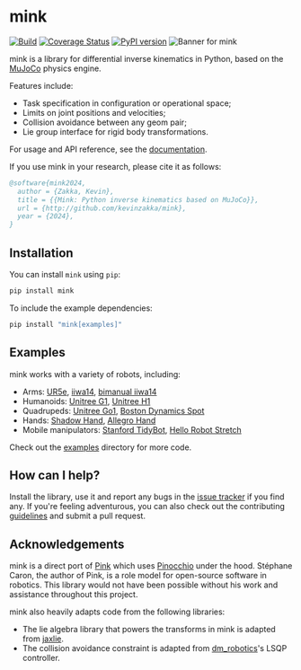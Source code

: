 # mink

[![Build](https://img.shields.io/github/actions/workflow/status/kevinzakka/mink/ci.yml?branch=main)](https://github.com/kevinzakka/mink/actions)
[![Coverage Status](https://coveralls.io/repos/github/kevinzakka/mink/badge.svg)](https://coveralls.io/github/kevinzakka/mink?branch=main)
[![PyPI version](https://img.shields.io/pypi/v/mink)](https://pypi.org/project/mink/)
![Banner for mink](https://github.com/kevinzakka/mink/blob/assets/banner.png?raw=true)

mink is a library for differential inverse kinematics in Python, based on the [MuJoCo](https://github.com/google-deepmind/mujoco) physics engine.

Features include:

* Task specification in configuration or operational space;
* Limits on joint positions and velocities;
* Collision avoidance between any geom pair;
* Lie group interface for rigid body transformations.

For usage and API reference, see the [documentation](https://kevinzakka.github.io/mink/).

If you use mink in your research, please cite it as follows:

```bibtex
@software{mink2024,
  author = {Zakka, Kevin},
  title = {{Mink: Python inverse kinematics based on MuJoCo}},
  url = {http://github.com/kevinzakka/mink},
  year = {2024},
}
```

## Installation

You can install `mink` using `pip`:

```bash
pip install mink
```

To include the example dependencies:

```bash
pip install "mink[examples]"
```

## Examples

mink works with a variety of robots, including:

* Arms: [UR5e](https://github.com/kevinzakka/mink/blob/main/examples/arm_ur5e_actuators.py), [iiwa14](https://github.com/kevinzakka/mink/blob/main/examples/arm_iiwa.py), [bimanual iiwa14](https://github.com/kevinzakka/mink/blob/main/examples/dual_iiwa.py)
* Humanoids: [Unitree G1](https://github.com/kevinzakka/mink/blob/main/examples/humanoid_g1.py), [Unitree H1](https://github.com/kevinzakka/mink/blob/main/examples/humanoid_h1.py)
* Quadrupeds: [Unitree Go1](https://github.com/kevinzakka/mink/blob/main/examples/quadruped_go1.py), [Boston Dynamics Spot](https://github.com/kevinzakka/mink/blob/main/examples/quadruped_spot.py)
* Hands: [Shadow Hand](https://github.com/kevinzakka/mink/blob/main/examples/hand_shadow.py), [Allegro Hand](https://github.com/kevinzakka/mink/blob/main/examples/arm_hand_iiwa_allegro.py)
* Mobile manipulators: [Stanford TidyBot](https://github.com/kevinzakka/mink/blob/main/examples/mobile_tidybot.py), [Hello Robot Stretch](https://github.com/kevinzakka/mink/blob/main/examples/mobile_stretch.py)

Check out the [examples](https://github.com/kevinzakka/mink/blob/main/examples/) directory for more code.

## How can I help?

Install the library, use it and report any bugs in the [issue tracker](https://github.com/kevinzakka/mink/issues) if you find any. If you're feeling adventurous, you can also check out the contributing [guidelines](CONTRIBUTING.md) and submit a pull request.

## Acknowledgements

mink is a direct port of [Pink](https://github.com/stephane-caron/pink) which uses [Pinocchio](https://github.com/stack-of-tasks/pinocchio) under the hood. Stéphane Caron, the author of Pink, is a role model for open-source software in robotics. This library would not have been possible without his work and assistance throughout this project.

mink also heavily adapts code from the following libraries:

* The lie algebra library that powers the transforms in mink is adapted from [jaxlie](https://github.com/brentyi/jaxlie).
* The collision avoidance constraint is adapted from [dm_robotics](https://github.com/google-deepmind/dm_robotics/tree/main/cpp/controllers)'s LSQP controller.
